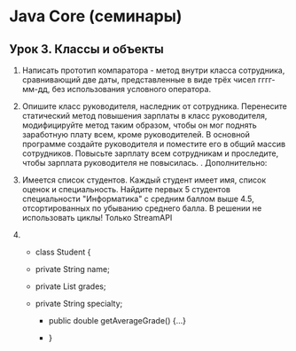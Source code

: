 # Java Core (семинары)
## Урок 3. Классы и объекты
1. Написать прототип компаратора - метод внутри класса сотрудника, сравнивающий две даты, представленные в виде трёх чисел гггг-мм-дд, без использования условного оператора.

2. Опишите класс руководителя, наследник от сотрудника. Перенесите статический метод повышения зарплаты в класс руководителя, модифицируйте метод таким образом, чтобы он мог поднять заработную плату всем, кроме руководителей. В основной программе создайте руководителя и поместите его в общий массив сотрудников. Повысьте зарплату всем сотрудникам и проследите, чтобы зарплата руководителя не повысилась.
   .
   Дополнительно:

1. Имеется список студентов. Каждый студент имеет имя, список оценок и специальность.
   Найдите первых 5 студентов специальности "Информатика" с средним баллом выше 4.5, отсортированных по убыванию среднего балла.
   В решении не использовать циклы! Только StreamAPI
   
2. - class Student {
   - private String name;
   - private List<Double> grades;
   - private String specialty;

        - public double getAverageGrade() {...}

        - }
